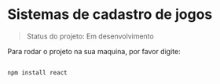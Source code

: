 <h1>Sistemas de cadastro de jogos</h1>

> Status do projeto: Em desenvolvimento

Para rodar o projeto na sua maquina, por favor digite:

```

npm install react
```

